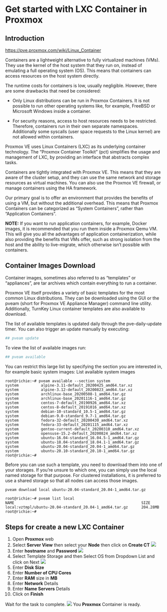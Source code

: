 # Get started with LXC Container in Proxmox

## Introduction
https://pve.proxmox.com/wiki/Linux_Container

Containers are a lightweight alternative to fully virtualized machines (VMs). They use the kernel of the host system that they run on, instead of emulating a full operating system (OS). This means that containers can access resources on the host system directly.

The runtime costs for containers is low, usually negligible. However, there are some drawbacks that need be considered:

+ Only Linux distributions can be run in Proxmox Containers. It is not possible to run other operating systems like, for example, FreeBSD or Microsoft Windows inside a container.

+ For security reasons, access to host resources needs to be restricted. Therefore, containers run in their own separate namespaces. Additionally some syscalls (user space requests to the Linux kernel) are not allowed within containers.

Proxmox VE uses Linux Containers (LXC) as its underlying container technology. The “Proxmox Container Toolkit” (pct) simplifies the usage and management of LXC, by providing an interface that abstracts complex tasks.

Containers are tightly integrated with Proxmox VE. This means that they are aware of the cluster setup, and they can use the same network and storage resources as virtual machines. You can also use the Proxmox VE firewall, or manage containers using the HA framework.

Our primary goal is to offer an environment that provides the benefits of using a VM, but without the additional overhead. This means that Proxmox Containers can be categorized as “System Containers”, rather than “Application Containers”.

**NOTE:**
If you want to run application containers, for example, Docker images, it is recommended that you run them inside a Proxmox Qemu VM. This will give you all the advantages of application containerization, while also providing the benefits that VMs offer, such as strong isolation from the host and the ability to live-migrate, which otherwise isn’t possible with containers.

## Container Images Download
Container images, sometimes also referred to as “templates” or “appliances”, are tar archives which contain everything to run a container.

Proxmox VE itself provides a variety of basic templates for the most common Linux distributions. They can be downloaded using the GUI or the pveam (short for Proxmox VE Appliance Manager) command line utility. Additionally, TurnKey Linux container templates are also available to download.

The list of available templates is updated daily through the pve-daily-update timer. You can also trigger an update manually by executing:

```bash
## pveam update
```
To view the list of available images run:
```bash
## pveam available
```


You can restrict this large list by specifying the section you are interested in, for example basic system images:
List available system images

```console
root@richie:~# pveam available --section system
system          alpine-3.11-default_20200425_amd64.tar.xz
system          alpine-3.12-default_20200823_amd64.tar.xz
system          archlinux-base_20200508-1_amd64.tar.gz
system          archlinux-base_20201116-1_amd64.tar.gz
system          centos-7-default_20190926_amd64.tar.xz
system          centos-8-default_20191016_amd64.tar.xz
system          debian-10-standard_10.5-1_amd64.tar.gz
system          debian-9.0-standard_9.7-1_amd64.tar.gz
system          fedora-32-default_20200430_amd64.tar.xz
system          fedora-33-default_20201115_amd64.tar.xz
system          gentoo-current-default_20200310_amd64.tar.xz
system          opensuse-15.2-default_20200824_amd64.tar.xz
system          ubuntu-16.04-standard_16.04.5-1_amd64.tar.gz
system          ubuntu-18.04-standard_18.04.1-1_amd64.tar.gz
system          ubuntu-20.04-standard_20.04-1_amd64.tar.gz
system          ubuntu-20.10-standard_20.10-1_amd64.tar.gz
root@richie:~# 
```

Before you can use such a template, you need to download them into one of your storages. If you’re unsure to which one, you can simply use the local named storage for that purpose. For clustered installations, it is preferred to use a shared storage so that all nodes can access those images.

```bash
pveam download local ubuntu-20.04-standard_20.04-1_amd64.tar.gz
```

```console
root@richie:~# pveam list local
NAME                                                         SIZE  
local:vztmpl/ubuntu-20.04-standard_20.04-1_amd64.tar.gz      204.28MB
root@richie:~#
```

## Steps for create a new LXC Container
1. Open **Proxmox** web
2. Select **Server View** then select your **Node** then click on **Create CT**
![](https://www.hostfav.com/blog/wp-content/uploads/2017/08/crateCT1-768x231.jpg)
3. Enter **hostname** and **Password**
![](https://www.hostfav.com/blog/wp-content/uploads/2017/08/crateCT2.jpg)
4. Select Template Storage and then Select OS from Dropdown List and click on Next
![](https://www.hostfav.com/blog/wp-content/uploads/2017/08/crateCT3.jpg)
5. Enter **Disk Size**
6. Enter **Number of CPU Cores**
7. Enter **RAM** size in **MB**
8. Enter **Network** Details
9. Enter **Name Servers** Details
10. Click on **Finish**

Wait for the task to complete.
![](https://www.hostfav.com/blog/wp-content/uploads/2017/08/crateCT5-768x394.jpg)
You **Proxmox** Container is ready.


